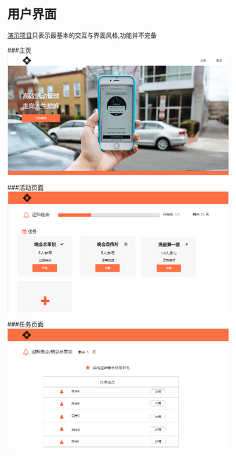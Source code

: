 # 用户界面

[演示项目](https://modao.cc/app/8df1f698008b4bb0c203d9288bf6e104736b1179)只表示最基本的交互与界面风格,功能并不完备

###主页
![](/assets/主页.png)

###活动页面
![](/assets/活动.png)

###任务页面
![](/assets/任务.png)